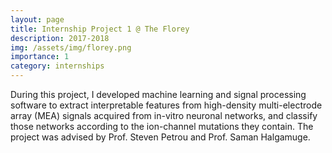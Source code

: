 ```yaml
---
layout: page
title: Internship Project 1 @ The Florey
description: 2017-2018
img: /assets/img/florey.png
importance: 1
category: internships
---
```


During this project, I developed machine learning and signal processing software to extract interpretable features from high-density multi-electrode array (MEA) signals acquired from in-vitro neuronal networks, and classify those networks according to the ion-channel mutations they contain. The project was advised by Prof. Steven Petrou and Prof. Saman Halgamuge. 

<div class="row">
    <div class="col-sm mt-3 mt-md-0">
        <img class="img-fluid rounded z-depth-1" src="{{ '/assets/img/florey1.png' | relative_url }}" alt="" title="example image"/>
    </div>
</div>